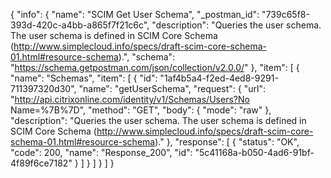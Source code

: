 {
  "info": {
    "name": "SCIM Get User Schema",
    "_postman_id": "739c65f8-393d-420c-a4bb-a865f7f21c6c",
    "description": "Queries the user schema. The user schema is defined in SCIM Core Schema (http://www.simplecloud.info/specs/draft-scim-core-schema-01.html#resource-schema).",
    "schema": "https://schema.getpostman.com/json/collection/v2.0.0/"
  },
  "item": [
    {
      "name": "Schemas",
      "item": [
        {
          "id": "1af4b5a4-f2ed-4ed8-9291-711397320d30",
          "name": "getUserSchema",
          "request": {
            "url": "http://api.citrixonline.com/identity/v1/Schemas/Users?No Name=%7B%7D",
            "method": "GET",
            "body": {
              "mode": "raw"
            },
            "description": "Queries the user schema. The user schema is defined in SCIM Core Schema (http://www.simplecloud.info/specs/draft-scim-core-schema-01.html#resource-schema)."
          },
          "response": [
            {
              "status": "OK",
              "code": 200,
              "name": "Response_200",
              "id": "5c41168a-b050-4ad6-91bf-4f89f6ce7182"
            }
          ]
        }
      ]
    }
  ]
}